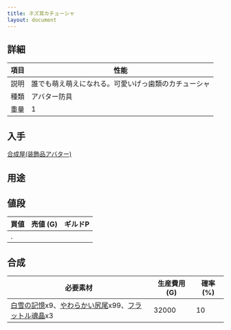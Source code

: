 ```yaml
---
title: ネズ耳カチューシャ
layout: document
---
```

## 詳細

|項目|性能|
|---|---|
|説明|誰でも萌え萌えになれる。可愛いげっ歯類のカチューシャ|
|種類|アバター防具|
|重量|1|

## 入手

[合成屋(装飾品アバター)](合成屋(装飾品アバター))

## 用途

## 値段

|買値|売値 (G)|ギルドP|
|---|---|---|
|.|||

## 合成

|必要素材|生産費用 (G)|確率 (%)|
|---|---|---|
|[白雪の記憶](白雪の記憶)x9、[やわらかい尻尾](やわらかい尻尾)x99、[フラットル魂晶](フラットル魂晶)x3|32000|10|
